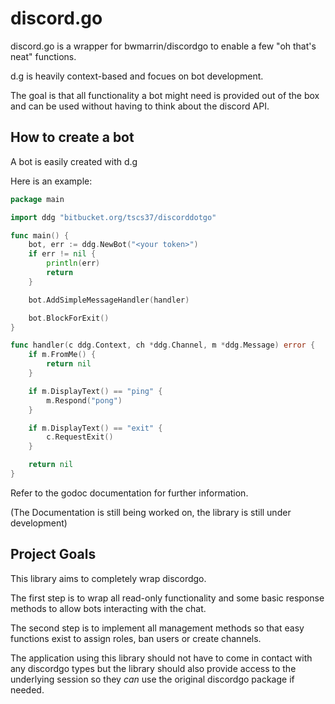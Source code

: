# discord.go

discord.go is a wrapper for bwmarrin/discordgo to enable a few "oh that's neat"
functions.

d.g is heavily context-based and focues on bot development.

The goal is that all functionality a bot might need is provided out of the box
and can be used without having to think about the discord API.

## How to create a bot

A bot is easily created with d.g

Here is an example:

```go
package main

import ddg "bitbucket.org/tscs37/discorddotgo"

func main() {
    bot, err := ddg.NewBot("<your token>")
    if err != nil {
        println(err)
        return
    }

    bot.AddSimpleMessageHandler(handler)

    bot.BlockForExit()
}

func handler(c ddg.Context, ch *ddg.Channel, m *ddg.Message) error {
    if m.FromMe() {
        return nil
    }

    if m.DisplayText() == "ping" {
        m.Respond("pong")
    }

    if m.DisplayText() == "exit" {
        c.RequestExit()
    }

    return nil
}
```

Refer to the godoc documentation for further information.

(The Documentation is still being worked on, the library is still under development)

## Project Goals

This library aims to completely wrap discordgo.

The first step is to wrap all read-only functionality and some
basic response methods to allow bots interacting with the chat.

The second step is to implement all management methods so that easy
functions exist to assign roles, ban users or create channels.

The application using this library should not have to come in contact
with any discordgo types but the library should also provide access to
the underlying session so they *can* use the original discordgo package if
needed.